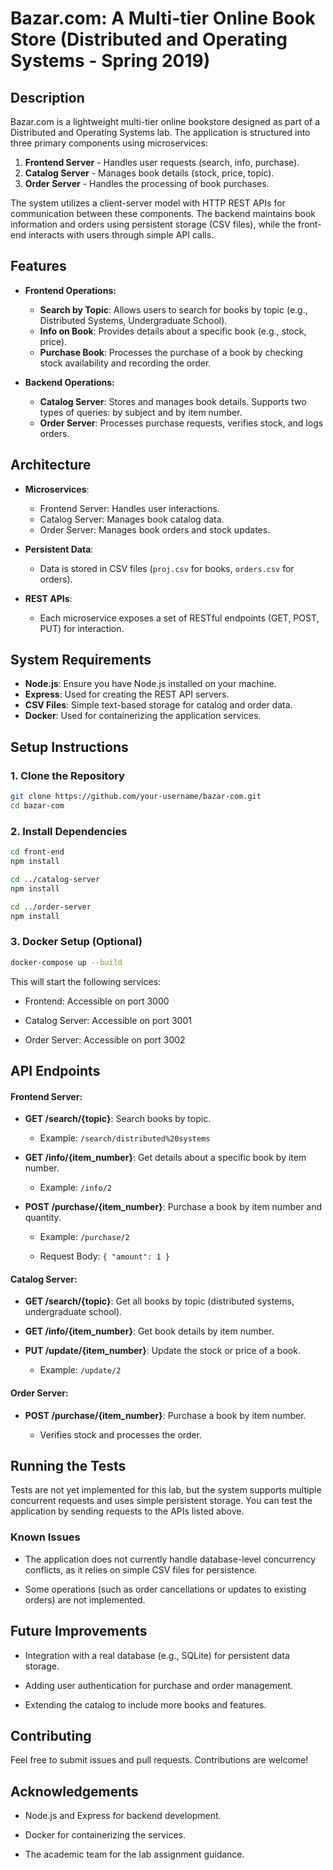 # Bazar.com: A Multi-tier Online Book Store (Distributed and Operating Systems - Spring 2019)

## Description

Bazar.com is a lightweight multi-tier online bookstore designed as part of a Distributed and Operating Systems lab. The application is structured into three primary components using microservices:

1. **Frontend Server** - Handles user requests (search, info, purchase).
2. **Catalog Server** - Manages book details (stock, price, topic).
3. **Order Server** - Handles the processing of book purchases.

The system utilizes a client-server model with HTTP REST APIs for communication between these components. The backend maintains book information and orders using persistent storage (CSV files), while the front-end interacts with users through simple API calls.

## Features

- **Frontend Operations:**
  - **Search by Topic**: Allows users to search for books by topic (e.g., Distributed Systems, Undergraduate School).
  - **Info on Book**: Provides details about a specific book (e.g., stock, price).
  - **Purchase Book**: Processes the purchase of a book by checking stock availability and recording the order.

- **Backend Operations:**
  - **Catalog Server**: Stores and manages book details. Supports two types of queries: by subject and by item number.
  - **Order Server**: Processes purchase requests, verifies stock, and logs orders.

## Architecture

- **Microservices**: 
  - Frontend Server: Handles user interactions.
  - Catalog Server: Manages book catalog data.
  - Order Server: Manages book orders and stock updates.
  
- **Persistent Data**: 
  - Data is stored in CSV files (`proj.csv` for books, `orders.csv` for orders).
  
- **REST APIs**: 
  - Each microservice exposes a set of RESTful endpoints (GET, POST, PUT) for interaction.

## System Requirements

- **Node.js**: Ensure you have Node.js installed on your machine.
- **Express**: Used for creating the REST API servers.
- **CSV Files**: Simple text-based storage for catalog and order data.
- **Docker**: Used for containerizing the application services.
  
## Setup Instructions

### 1. Clone the Repository

```bash
git clone https://github.com/your-username/bazar-com.git
cd bazar-com
```
### 2. Install Dependencies
```bash
cd front-end
npm install

cd ../catalog-server
npm install

cd ../order-server
npm install

```

### 3. Docker Setup (Optional)
```bash
docker-compose up --build
```

This will start the following services:

- Frontend: Accessible on port 3000

- Catalog Server: Accessible on port 3001

- Order Server: Accessible on port 3002

## API Endpoints

#### Frontend Server:

*   **GET /search/{topic}**: Search books by topic.
    
    *   Example: `/search/distributed%20systems`
        
*   **GET /info/{item_number}**: Get details about a specific book by item number.
    
    *   Example: `/info/2`
        
*   **POST /purchase/{item_number}**: Purchase a book by item number and quantity.
    
    *   Example: `/purchase/2`
        
    *   Request Body: `{ "amount": 1 }`
        

#### Catalog Server:

*   **GET /search/{topic}**: Get all books by topic (distributed systems, undergraduate school).
    
*   **GET /info/{item_number}**: Get book details by item number.
    
*   **PUT /update/{item_number}**: Update the stock or price of a book.
    
    *   Example: `/update/2`
        

#### Order Server:

*   **POST /purchase/{item_number}**: Purchase a book by item number.
    
    *   Verifies stock and processes the order.


## Running the Tests

Tests are not yet implemented for this lab, but the system supports multiple concurrent requests and uses simple persistent storage. You can test the application by sending requests to the APIs listed above.

### Known Issues

*   The application does not currently handle database-level concurrency conflicts, as it relies on simple CSV files for persistence.
    
*   Some operations (such as order cancellations or updates to existing orders) are not implemented.
    

## Future Improvements

*   Integration with a real database (e.g., SQLite) for persistent data storage.
    
*   Adding user authentication for purchase and order management.
    
*   Extending the catalog to include more books and features.
    

## Contributing

Feel free to submit issues and pull requests. Contributions are welcome!


## Acknowledgements

*   Node.js and Express for backend development.
    
*   Docker for containerizing the services.
    
*   The academic team for the lab assignment guidance.
